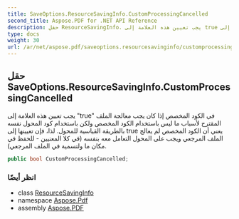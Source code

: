 ```yaml
---
title: SaveOptions.ResourceSavingInfo.CustomProcessingCancelled
second_title: Aspose.PDF for .NET API Reference
description: حقل ResourceSavingInfo. يجب تعيين هذه العلامة إلى true في الكود المخصص إذا كان يجب معالجة الملف المقترح لأسباب ما ليس باستخدام الكود المخصص ولكن باستخدام كود المحولات نفسه بالطريقة القياسية للمحول. لذا فإن تعيينها إلى true يعني أن الكود المخصص لم يعالج الملف المرجعي ويجب على المحول التعامل معه بنفسه.
type: docs
weight: 30
url: /ar/net/aspose.pdf/saveoptions.resourcesavinginfo/customprocessingcancelled/
---
```

## حقل SaveOptions.ResourceSavingInfo.CustomProcessingCancelled

يجب تعيين هذه العلامة إلى "true" في الكود المخصص إذا كان يجب معالجة الملف المقترح لأسباب ما ليس باستخدام الكود المخصص ولكن باستخدام كود المحول نفسه بالطريقة القياسية للمحول. لذا، فإن تعيينها إلى true يعني أن الكود المخصص لم يعالج الملف المرجعي ويجب على المحول التعامل معه بنفسه (في كلا المعنيين - للحفظ في مكان ما ولتسمية في الملف المرجعي).

```csharp
public bool CustomProcessingCancelled;
```

### انظر أيضًا

* class [ResourceSavingInfo](../)
* namespace [Aspose.Pdf](../../../aspose.pdf/)
* assembly [Aspose.PDF](../../../)